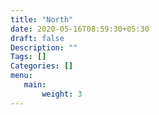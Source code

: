 ```yaml
---
title: "North"
date: 2020-05-16T08:59:30+05:30
draft: false
Description: ""
Tags: []
Categories: []
menu: 
   main: 
       weight: 3
---
```

